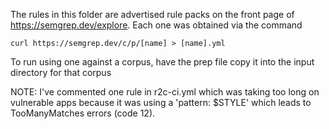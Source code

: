 The rules in this folder are advertised rule packs on the front page of https://semgrep.dev/explore. Each one was obtained via the command

```
curl https://semgrep.dev/c/p/[name] > [name].yml
```

To run using one against a corpus, have the prep file copy it into the input directory for that corpus

NOTE: I've commented one rule in r2c-ci.yml which was taking too long
on vulnerable apps because it was using a 'pattern: $STYLE' which leads
to TooManyMatches errors (code 12).
